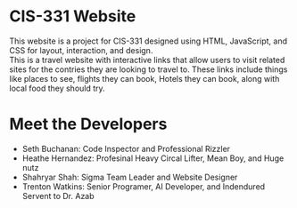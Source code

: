# CIS-331 Website
This website is a project for CIS-331 designed using HTML, JavaScript, and CSS for layout, interaction, and design.
<br/> This is a travel website with interactive links that allow users to visit related sites for the contries they are looking to travel to. These links include things like places to see, flights they can book, Hotels they can book, along with local food they should try.

# Meet the Developers
- Seth Buchanan: Code Inspector and Professional Rizzler 
- Heathe Hernandez: Profesinal Heavy Circal Lifter, Mean Boy, and Huge nutz
- Shahryar Shah: Sigma Team Leader and Website Designer
- Trenton Watkins: Senior Programer, AI Developer, and Indendured Servent to Dr. Azab
